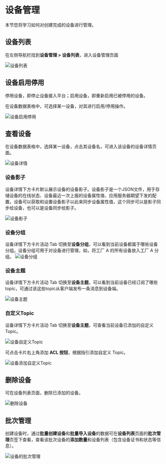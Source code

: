 # 设备管理

本节您将学习如何对创建完成的设备进行管理。

## 设备列表

在左侧导航栏找到**设备管理 > 设备列表**，进入设备管理页面

![设备列表](./_assets/devices.png)

## 设备启用停用

停用设备，即停止设备接入平台；启用设备，即重新启用已被停用的设备。

在设备数据表格中，可选择某一设备，对其进行启用/停用操作。

![设备启用停用](./_assets/device_enable_disable.gif)

## 查看设备

在设备数据表格中，选择某一设备，点击其设备名，可进入该设备的设备详情页面。

![设备详情](./_assets/device_detail.png)

### 设备影子

设备详情下方卡片默认展示设备的设备影子。设备影子是一个JSON文件，用于存储设备的在线状态、设备最近一次上报的设备属性值、应用服务器期望下发的配置。设备可以获取和设置设备影子以此来同步设备属性值，这个同步可以是影子同步给设备，也可以是设备同步给影子。

![设备影子](./_assets/device_shadow.png)

### 设备分组

设备详情下方卡片活动 Tab 切换至**设备分组**，可以看到当前设备都属于哪些设备分组。设备分组可用于对设备进行管理，如，将工厂 A 的所有设备放入工厂 A 分组。
![设备分组](./_assets/device_group.png)

### 设备主题

设备详情下方卡片活动 Tab 切换至**设备主题**，可以看到当前设备已经订阅了哪些topic，可通过该这些topic从客户端发布一条消息到设备端。

![设备主题](./_assets/device_sub_topic.png)

### 自定义Topic

设备详情下方卡片活动 Tab 切换至**设备主题**，可查看当前设备已添加的自定义Topic。

![设备自定义Topic](./_assets/device_custom_topic.png)

可点击卡片右上角添加 **ACL 按钮**，根据指引添加自定义 Topic。

![设备添加自定义Topic](./_assets/device_add_custom_topic.png)

## 删除设备

可在设备列表页面，删除已添加的设备。

![删除设备](./_assets/device_delete.png)

## 批次管理

创建设备时，通过**批量创建设备**和**批量导入设备**的数据可在**设备列表**页面的**批次管理**页签下查看，查看该批次设备的**添加数量**和设备列表（包含设备证书和状态等信息）。

![设备的批次管理](./_assets/device_batch_management.png)


